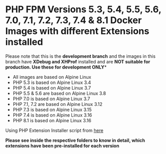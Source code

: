 # PHP FPM Versions 5.3, 5.4, 5.5, 5.6, 7.0, 7.1, 7.2, 7.3, 7.4 & 8.1 Docker Images with different Extensions installed

Please note that this is the **development branch** and the images in this branch have **XDebug and XHProf** installed and are **NOT suitable for production. Use these for development ONLY***

* All images are based on Alpine Linux
* PHP 5.3 is based on Alpine Linux 3.4
* PHP 5.4 is based on Alpine Linux 3.7
* PHP 5.5 & 5.6 are based on Alpine Linux 3.8
* PHP 7.0 is based on Alpine Linux 3.7
* PHP 7.1, 7.2 are based on Alpine Linux 3.12
* PHP 7.3 is based on Alpine Linux 3.15
* PHP 7.4 is based on Alpine Linux 3.16
* PHP 8.1 is based on Alpine Linux 3.16

Using PHP Extension Installer script from [here](https://github.com/mlocati/docker-php-extension-installer)

**Please see inside the respective folders to know in detail, which extensions have been pre-installed for each version**
